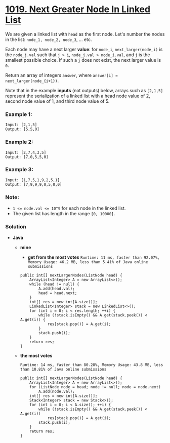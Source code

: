# [1019. Next Greater Node In Linked List](https://leetcode.com/problems/next-greater-node-in-linked-list/)

We are given a linked list with `head` as the first node.  Let's number the nodes in the list: `node_1, node_2, node_3`, ... etc.

Each node may have a next larger **value**: for `node_i`, `next_larger(node_i)` is the `node_j.val` such that `j > i`, `node_j.val > node_i.val`, and `j` is the smallest possible choice.  If such a `j` does not exist, the next larger value is `0`.

Return an array of integers `answer`, where `answer[i] = next_larger(node_{i+1})`.

Note that in the example **inputs** (not outputs) below, arrays such as `[2,1,5]` represent the serialization of a linked list with a head node value of 2, second node value of 1, and third node value of 5.

 
### Example 1:
```
Input: [2,1,5]
Output: [5,5,0]
```

### Example 2:
```
Input: [2,7,4,3,5]
Output: [7,0,5,5,0]
```

### Example 3:
```
Input: [1,7,5,1,9,2,5,1]
Output: [7,9,9,9,0,5,0,0]
```

### Note:
* `1 <= node.val <= 10^9` for each node in the linked list.
* The given list has length in the range `[0, 10000]`.


### Solution
* **Java**
  * **mine**
  
    * **get from the most votes** `Runtime: 11 ms, faster than 92.07%, Memory Usage: 46.2 MB, less than 5.41% of Java online submissions`
    ```
    public int[] nextLargerNodes(ListNode head) {
        ArrayList<Integer> A = new ArrayList<>();
        while (head != null) {
            A.add(head.val);
            head = head.next;
        }
        int[] res = new int[A.size()];
        LinkedList<Integer> stack = new LinkedList<>();
        for (int i = 0; i < res.length; ++i) {
            while (!stack.isEmpty() && A.get(stack.peek()) < A.get(i)) {
                res[stack.pop()] = A.get(i);
            }
            stack.push(i);
        }
        return res;
    }
    ```
    
  * **the most votes**    
  
    `Runtime: 14 ms, faster than 80.28%, Memory Usage: 43.8 MB, less than 10.81% of Java online submissions`
    ```
    public int[] nextLargerNodes(ListNode head) {
        ArrayList<Integer> A = new ArrayList<>();
        for (ListNode node = head; node != null; node = node.next)
            A.add(node.val);
        int[] res = new int[A.size()];
        Stack<Integer> stack = new Stack<>();
        for (int i = 0; i < A.size(); ++i) {
            while (!stack.isEmpty() && A.get(stack.peek()) < A.get(i))
                res[stack.pop()] = A.get(i);
            stack.push(i);
        }
        return res;
    }
    ```
